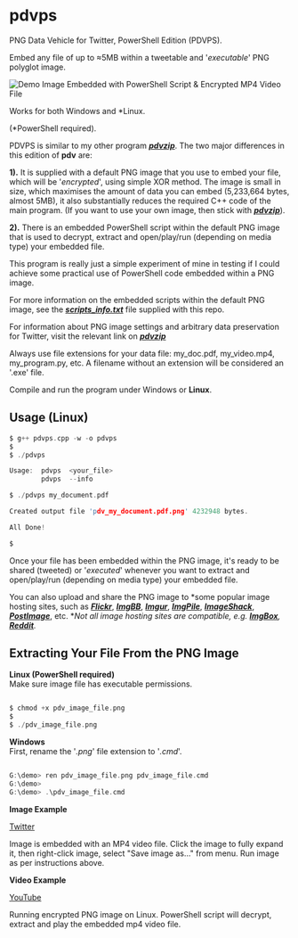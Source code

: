# pdvps

PNG Data Vehicle for Twitter, PowerShell Edition (PDVPS).

Embed any file of up to ≈5MB within a tweetable and '*executable*' PNG polyglot image.

![Demo Image Embedded with PowerShell Script & Encrypted MP4 Video File](https://github.com/CleasbyCode/pdvps/tree/main/Demo_Image/rick.png)

Works for both Windows and *Linux. 

(*PowerShell required).

PDVPS is similar to my other program [***pdvzip***](https://github.com/CleasbyCode/pdvzip). The two major differences in this edition of **pdv** are: 

**1).** It is supplied with a default PNG image that you use to embed your file, which will be '*encrypted*', using simple XOR method. The image is small in size, which maximises the amount of data you can embed (5,233,664 bytes, almost 5MB), it also substantially reduces the required C++ code of the main program. (If you want to use your own image, then stick with [***pdvzip***](https://github.com/CleasbyCode/pdvzip)).

**2).** There is an embedded PowerShell script within the default PNG image that is used to decrypt, extract and open/play/run (depending on media type) your embedded file.

This program is really just a simple experiment of mine in testing if I could achieve some practical use of PowerShell code embedded within a PNG image.

For more information on the embedded scripts within the default PNG image, see the [***scripts_info.txt***](https://github.com/CleasbyCode/pdvps/blob/main/scripts_info.txt) file supplied with this repo.

For information about PNG image settings and arbitrary data preservation for Twitter, visit the relevant link on [***pdvzip***](https://github.com/CleasbyCode/pdvzip#png-image-requirements-for-arbitrary-data-preservation)

Always use file extensions for your data file: my_doc.pdf, my_video.mp4, my_program.py, etc. A filename without an extension will be considered an '.exe' file.

Compile and run the program under Windows or **Linux**.

## Usage (Linux)

```c
$ g++ pdvps.cpp -w -o pdvps
$
$ ./pdvps

Usage:  pdvps  <your_file>
        pdvps  --info

$ ./pdvps my_document.pdf

Created output file 'pdv_my_document.pdf.png' 4232948 bytes.

All Done!

$
```

Once your file has been embedded within the PNG image, it's ready to be shared (tweeted) or '*executed*' whenever you want to extract and open/play/run (depending on media type) your embedded file.

You can also upload and share the PNG image to *some popular image hosting sites, such as [***Flickr***](https://www.flickr.com/), [***ImgBB***](https://imgbb.com/), [***Imgur***](https://imgur.com/a/zF40QMX), [***ImgPile***](https://imgpile.com/), [***ImageShack***](https://imageshack.com/), [***PostImage***](https://postimg.cc/xcCcvpLJ), etc. **Not all image hosting sites are compatible, e.g. [***ImgBox***](https://imgbox.com/), [***Reddit***](https://www.reddit.com/).*

## Extracting Your File From the PNG Image
**Linux (PowerShell required)**    
Make sure image file has executable permissions.
```c

$ chmod +x pdv_image_file.png
$
$ ./pdv_image_file.png 

```  
**Windows**   
First, rename the '*.png*' file extension to '*.cmd*'.
```c

G:\demo> ren pdv_image_file.png pdv_image_file.cmd
G:\demo>
G:\demo> .\pdv_image_file.cmd

```

**Image Example**  

[Twitter](https://twitter.com/CleasbyCode/status/1593772186350804993) 

Image is embedded with an MP4 video file. Click the image to fully expand it, then right-click image, select "Save image as..." from menu. Run image as per instructions above.

**Video Example**

[YouTube](https://www.youtube.com/watch_popup?v=FCleYo9vJas)

Running encrypted PNG image on Linux. PowerShell script will decrypt, extract and play the embedded mp4 video file.

##

